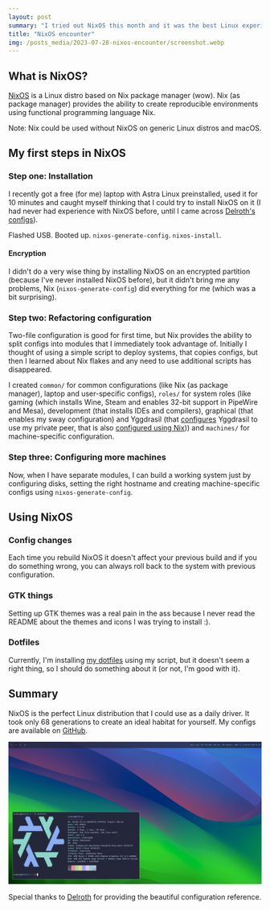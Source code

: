 ```yaml
---
layout: post
summary: "I tried out NixOS this month and it was the best Linux experience I've ever had"
title: "NixOS encounter"
img: /posts_media/2023-07-28-nixos-encounter/screenshot.webp
---
```


## What is NixOS?

[NixOS](https://nixos.org) is a Linux distro based on Nix package manager (wow). Nix (as package manager) provides the ability to create reproducible environments using functional programming language Nix.

Note: Nix could be used without NixOS on generic Linux distros and macOS.

## My first steps in NixOS

### Step one: Installation

I recently got a free (for me) laptop with Astra Linux preinstalled, used it for 10 minutes and caught myself thinking that I could try to install NixOS on it (I had never had experience with NixOS before, until I came across [Delroth's configs](https://github.com/delroth/infra.delroth.net)).

Flashed USB. Booted up. `nixos-generate-config`. `nixos-install`.

#### Encryption

I didn't do a very wise thing by installing NixOS on an encrypted partition (because I've never installed NixOS before), but it didn't bring me any problems, Nix (`nixos-generate-config`) did everything for me (which was a bit surprising).

### Step two: Refactoring configuration

Two-file configuration is good for first time, but Nix provides the ability to split configs into modules that I immediately took advantage of. Initially I thought of using a simple script to deploy systems, that copies configs, but then I learned about Nix flakes and any need to use additional scripts has disappeared.

I created `common/` for common configurations (like Nix (as package manager), laptop and user-specific configs), `roles/` for system roles (like gaming (which installs Wine, Steam and enables 32-bit support in PipeWire and Mesa), development (that installs IDEs and compilers), graphical (that enables my sway configuration) and Yggdrasil (that [configures](https://github.com/ivabus/nixos/blob/master/roles/yggdrasil-client.nix) Yggdrasil to use my private peer, that is also [configured using Nix](https://github.com/ivabus/nixos/blob/master/roles/yggdrasil-peer.nix))) and `machines/` for machine-specific configuration.

### Step three: Configuring more machines

Now, when I have separate modules, I can build a working system just by configuring disks, setting the right hostname and creating machine-specific configs using `nixos-generate-config`.

## Using NixOS

### Config changes

Each time you rebuild NixOS it doesn't affect your previous build and if you do something wrong, you can always roll back to the system with previous configuration.

### GTK things

Setting up GTK themes was a real pain in the ass because I never read the README about the themes and icons I was trying to install :).

### Dotfiles

Currently, I'm installing [my dotfiles](https://github.com/ivabus/dotfiles) using my script, but it doesn't seem a right thing, so I should do something about it (or not, I'm good with it).

## Summary

NixOS is the perfect Linux distribution that I could use as a daily driver. It took only 68 generations to create an ideal habitat for yourself. My configs are available on [GitHub](https://github.com/ivabus/nix).

<img alt="Screenshot with neofetch" src="/posts_media/2023-07-28-nixos-encounter/screenshot.webp"/>

Special thanks to [Delroth](https://delroth.net) for providing the beautiful configuration reference.